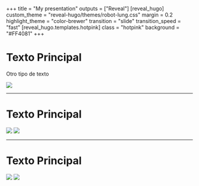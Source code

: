 +++
title = "My presentation"
outputs = ["Reveal"]
[reveal_hugo]
custom_theme = "reveal-hugo/themes/robot-lung.css"
margin = 0.2
highlight_theme = "color-brewer"
transition = "slide"
transition_speed = "fast"
[reveal_hugo.templates.hotpink]
class = "hotpink"
background = "#FF4081"
+++

# Texto Principal

Otro tipo de texto

<img class="special-img-class" src="/images/cheems.jpg" />

---

# Texto Principal

<img class="special-img-class" src="/images/cheems.jpg" />
<img class="special-img-class" src="/images/cheems.jpg" />

---

# Texto Principal
<img class="special-img-class" src="/images/cheems.jpg" />
<img class="special-img-class" src="/images/cheems.jpg" />

